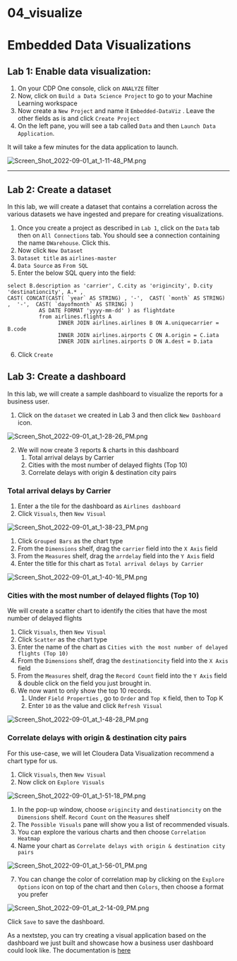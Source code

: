 # 04_visualize

# Embedded Data Visualizations

## Lab 1: Enable data visualization:

1. On your CDP One console, click on `ANALYZE` filter
2. Now, click on `Build a Data Science Project` to go to your Machine Learning workspace
3. Now create a `New Project` and name it `Embedded-DataViz` . Leave the other fields as is and click `Create Project`
4. On the left pane, you will see a tab called `Data` and then `Launch Data Application`.

It will take a few minutes for the data application to launch.

![Screen_Shot_2022-09-01_at_1-11-48_PM.png](image/Screen_Shot_2022-09-01_at_1-11-48_PM.png)

---

## Lab 2: Create a dataset

In this lab, we will create a dataset that contains a correlation across the various datasets we have ingested and prepare for creating visualizations.

1. Once you create a project as described in `Lab 1`, click on the `Data` tab then on `All Connections` tab. You should see a connection containing the name `DWarehouse`. Click this.
2. Now click `New Dataset`
3. `Dataset title` as `airlines-master`
4. `Data Source` as `From SQL`
5. Enter the below SQL query into the field:

```
select B.description as 'carrier', C.city as 'origincity', D.city 'destinationcity', A.* ,
CAST( CONCAT(CAST( `year` AS STRING) , '-',  CAST( `month` AS STRING)  ,  '-',  CAST( `dayofmonth` AS STRING) )
          AS DATE FORMAT 'yyyy-mm-dd' ) as flightdate
          from airlines.flights A
                INNER JOIN airlines.airlines B ON A.uniquecarrier = B.code
                INNER JOIN airlines.airports C ON A.origin = C.iata
                INNER JOIN airlines.airports D ON A.dest = D.iata
```

6. Click `Create`

## Lab 3: Create a dashboard

In this lab, we will create a sample dashboard to visualize the reports for a business user.

1. Click on the `dataset` we created in Lab 3 and then click `New Dashboard` icon.

![Screen_Shot_2022-09-01_at_1-28-26_PM.png](image/Screen_Shot_2022-09-01_at_1-28-26_PM.png)

2. We will now create 3 reports & charts in this dashboard
    1. Total arrival delays by Carrier
    2. Cities with the most number of delayed flights \(Top 10\)
    3. Correlate delays with origin & destination city pairs

### Total arrival delays by Carrier

1. Enter a the tile for the dashboard as `Airlines dashboard`
2. Click `Visuals`, then `New Visual`

![Screen_Shot_2022-09-01_at_1-38-23_PM.png](image/Screen_Shot_2022-09-01_at_1-38-23_PM.png)

1. Click `Grouped Bars` as the chart type
2. From the `Dimensions` shelf, drag the `carrier` field into the `X Axis` field
3. From the `Measures` shelf, drag the `arrdelay` field into the `Y Axis` field
4. Enter the title for this chart as `Total arrival delays by Carrier`

![Screen_Shot_2022-09-01_at_1-40-16_PM.png](image/Screen_Shot_2022-09-01_at_1-40-16_PM.png)

### Cities with the most number of delayed flights \(Top 10\)

We will create a scatter chart to identify the cities that have the most number of delayed flights

1. Click `Visuals`, then `New Visual`
2. Click `Scatter` as the chart type
3. Enter the name of the chart as `Cities with the most number of delayed flights (Top 10)`
4. From the `Dimensions` shelf, drag the `destinationcity` field into the `X Axis` field
5. From the `Measures` shelf, drag the `Record Count` field into the `Y Axis` field & double click on the field you just brought in.
6. We now want to only show the top 10 records.
    1. Under `Field Properties` , go to `Order` and `Top K` field, then to Top K
    2. Enter `10` as the value and click `Refresh Visual`

![Screen_Shot_2022-09-01_at_1-48-28_PM.png](image/Screen_Shot_2022-09-01_at_1-48-28_PM.png)

### Correlate delays with origin & destination city pairs

For this use\-case, we will let Cloudera Data Visualization recommend a chart type for us.

1. Click `Visuals`, then `New Visual`
2. Now click on `Explore Visuals`

![Screen_Shot_2022-09-01_at_1-51-18_PM.png](image/Screen_Shot_2022-09-01_at_1-51-18_PM.png)

1. In the pop-up window, choose `origincity` and `destinationcity` on the `Dimensions` shelf. `Record Count` on the `Measures` shelf
2. The `Possible Visuals` pane will show you a list of recommended visuals.
3. You can explore the various charts and then choose `Correlation Heatmap`
4. Name your chart as `Correlate delays with origin & destination city pairs`

![Screen_Shot_2022-09-01_at_1-56-01_PM.png](image/Screen_Shot_2022-09-01_at_1-56-01_PM.png)

7. You can change the color of correlation map by clicking on the `Explore Options` icon on top of the chart and then `Colors`, then choose a format you prefer

![Screen_Shot_2022-09-01_at_2-14-09_PM.png](image/Screen_Shot_2022-09-01_at_2-14-09_PM.png)

Click `Save` to save the dashboard.

As a nextstep, you can try creating a visual application based on the dashboard we just built and showcase how a business user dashboard could look like. The documentation is [here](https://docs.cloudera.com/data-visualization/7/howto-apps/topics/viz-create-app.html)
